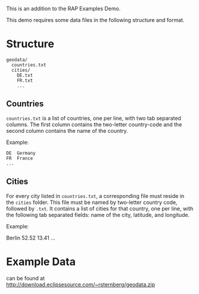 This is an addition to the RAP Examples Demo.

This demo requires some data files in the following structure and format.

Structure
=========

    geodata/
      countries.txt
      cities/
        DE.txt
        FR.txt
        ...

Countries
---------

`countries.txt` is a list of countries, one per line, with two tab separated columns. The first
column contains the two-letter country-code and the second column contains the name of the country.

Example:

    DE	Germany
    FR	France
    ...

Cities
------

For every city listed in `countries.txt`, a corresponding file must reside in the `cities` folder.
This file must be named by two-letter country code, followed by `.txt`. It contains a list of
cities for that country, one per line, with the following tab separated fields: name of the city,
latitude, and longitude.

Example:

  Berlin	52.52	13.41
  ...

Example Data
============

can be found at http://download.eclipsesource.com/~rsternberg/geodata.zip
